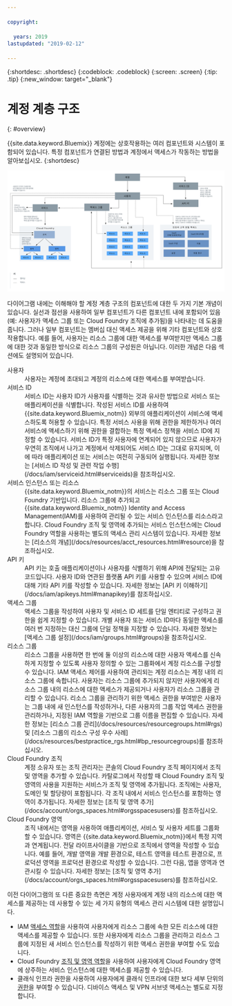 ```yaml
---

copyright:

  years: 2019
lastupdated: "2019-02-12"

---
```


{:shortdesc: .shortdesc}
{:codeblock: .codeblock}
{:screen: .screen}
{:tip: .tip}
{:new_window: target="_blank"}


# 계정 계층 구조
{: #overview}

{{site.data.keyword.Bluemix}} 계정에는 상호작용하는 여러 컴포넌트와 시스템이 포함되어 있습니다. 특정 컴포넌트가 연결된 방법과 계정에서 액세스가 작동하는 방법을 알아보십시오. 
{:shortdesc}

<a href="https://cloud.ibm.com/docs/api/content/account/images/account_diagram.svg">
  <img src="images/account_diagram.svg" alt="계정 다이어그램">
</a>

다이어그램 내에는 이해해야 할 계정 계층 구조의 컴포넌트에 대한 두 가지 기본 개념이 있습니다. 실선과 점선을 사용하여 일부 컴포넌트가 다른 컴포넌트 내에 포함되어 있음(예: 사용자가 액세스 그룹 또는 Cloud Foundry 조직에 추가됨)을 나타내는 데 도움을 줍니다. 그러나 일부 컴포넌트는 멤버십 대신 액세스 제공을 위해 기타 컴포넌트와 상호작용합니다. 예를 들어, 사용자는 리소스 그룹에 대한 액세스를 부여받지만 액세스 그룹에 대한 것과 동일한 방식으로 리소스 그룹의 구성원은 아닙니다. 이러한 개념은 다음 섹션에도 설명되어 있습니다.

<dl>
<dt>사용자</dt>
<dd>사용자는 계정에 초대되고 계정의 리소스에 대한 액세스를 부여받습니다.</dd>
<dt>서비스 ID</dt>
<dd>서비스 ID는 사용자 ID가 사용자를 식별하는 것과 유사한 방법으로 서비스 또는 애플리케이션을 식별합니다. 작성된 서비스 ID를 사용하여 {{site.data.keyword.Bluemix_notm}} 외부의 애플리케이션이 서비스에 액세스하도록 허용할 수 있습니다. 특정 서비스 사용을 위해 권한을 제한하거나 여러 서비스에 액세스하기 위해 권한을 결합하는 특정 액세스 정책을 서비스 ID에 지정할 수 있습니다. 서비스 ID가 특정 사용자에 연계되어 있지 않으므로 사용자가 우연히 조직에서 나가고 계정에서 삭제되어도 서비스 ID는 그대로 유지되며, 이에 따라 애플리케이션 또는 서비스는 여전히 구동되어 실행됩니다. 자세한 정보는 [서비스 ID 작성 및 관련 작업 수행](/docs/iam/serviceid.html#serviceids)을 참조하십시오.</dd>
<dt>서비스 인스턴스 또는 리소스</dt>
<dd>{{site.data.keyword.Bluemix_notm}}의 서비스는 리소스 그룹 또는 Cloud Foundry 기반입니다. 리소스 그룹에 추가되고 {{site.data.keyword.Bluemix_notm}} Identity and Access Management(IAM)를 사용하여 관리될 수 있는 서비스 인스턴스를 리소스라고 합니다. Cloud Foundry 조직 및 영역에 추가되는 서비스 인스턴스에는 Cloud Foundry 역할을 사용하는 별도의 액세스 관리 시스템이 있습니다. 자세한 정보는 [리소스의 개념](/docs/resources/acct_resources.html#resource)을 참조하십시오.</dd>
<dt>API 키</dt>
<dd>API 키는 호출 애플리케이션이나 사용자를 식별하기 위해 API에 전달되는 고유 코드입니다. 사용자 ID와 연관된 플랫폼 API 키를 사용할 수 있으며 서비스 ID에 대해 기타 API 키를 작성할 수 있습니다. 자세한 정보는 [API 키 이해하기](/docs/iam/apikeys.html#manapikey)를 참조하십시오.</dd>
<dt>액세스 그룹</dt>
<dd>액세스 그룹을 작성하여 사용자 및 서비스 ID 세트를 단일 엔티티로 구성하고 권한을 쉽게 지정할 수 있습니다. 개별 사용자 또는 서비스 ID마다 동일한 액세스를 여러 번 지정하는 대신 그룹에 단일 정책을 지정할 수 있습니다. 자세한 정보는 [액세스 그룹 설정](/docs/iam/groups.html#groups)을 참조하십시오.</dd>
<dt>리소스 그룹</dt>
<dd>리소스 그룹을 사용하면 한 번에 둘 이상의 리소스에 대한 사용자 액세스를 신속하게 지정할 수 있도록 사용자 정의할 수 있는 그룹화에서 계정 리소스를 구성할 수 있습니다. IAM 액세스 제어를 사용하여 관리되는 계정 리소스는 계정 내의 리소스 그룹에 속합니다. 사용자는 리소스 그룹에 추가되지 않지만 사용자에게 리소스 그룹 내의 리소스에 대한 액세스가 제공되거나 사용자가 리소스 그룹을 관리할 수 있습니다. 리소스 그룹을 관리하기 위한 액세스 권한을 부여받은 사용자는 그룹 내에 새 인스턴스를 작성하거나, 다른 사용자의 그룹 작업 액세스 권한을 관리하거나, 지정된 IAM 역할을 기반으로 그룹 이름을 편집할 수 있습니다. 자세한 정보는 [리소스 그룹 관리](/docs/resources/resourcegroups.html#rgs) 및 [리소스 그룹의 리소스 구성 우수 사례](/docs/resources/bestpractice_rgs.html#bp_resourcegroups)를 참조하십시오.</dd>
<dt>Cloud Foundry 조직</dt>
<dd>계정 소유자 또는 조직 관리자는 콘솔의 Cloud Foundry 조직 페이지에서 조직 및 영역을 추가할 수 있습니다. 카탈로그에서 작성할 때 Cloud Foundry 조직 및 영역의 사용을 지원하는 서비스가 조직 및 영역에 추가됩니다. 조직에는 사용자, 도메인 및 할당량이 포함됩니다. 각 조직 내에서 서비스 인스턴스를 포함하는 영역이 추가됩니다. 자세한 정보는 [조직 및 영역 추가](/docs/account/orgs_spaces.html#orgsspacesusers)를 참조하십시오.</dd>
<dt>Cloud Foundry 영역</dt>
<dd>조직 내에서는 영역을 사용하여 애플리케이션, 서비스 및 사용자 세트를 그룹화할 수 있습니다. 영역은 {{site.data.keyword.Bluemix_notm}}에서 특정 지역과 연계됩니다. 전달 라이프사이클을 기반으로 조직에서 영역을 작성할 수 있습니다. 예를 들어, 개발 영역을 개발 환경으로, 테스트 영역을 테스트 환경으로, 프로덕션 영역을 프로덕션 환경으로 작성할 수 있습니다. 그런 다음, 앱을 영역과 연관시킬 수 있습니다. 자세한 정보는 [조직 및 영역 추가](/docs/account/orgs_spaces.html#orgsspacesusers)를 참조하십시오.</dd>
</dl>

이전 다이어그램의 또 다른 중요한 측면은 계정 사용자에게 계정 내의 리소스에 대한 액세스를 제공하는 데 사용할 수 있는 세 가지 유형의 액세스 관리 시스템에 대한 설명입니다. 

  * IAM [액세스 역할](/docs/iam/users_roles.html#iamusermanrol)을 사용하여 사용자에게 리소스 그룹에 속한 모든 리소스에 대한 액세스를 제공할 수 있습니다. 또한 사용자에게 리소스 그룹을 관리하고 리소스 그룹에 지정된 새 서비스 인스턴스를 작성하기 위한 액세스 권한을 부여할 수도 있습니다.
  * Cloud Foundry [조직 및 영역 역할](/docs/iam/cfaccess.html#cfroles)을 사용하여 사용자에게 Cloud Foundry 영역에 상주하는 서비스 인스턴스에 대한 액세스를 제공할 수 있습니다.
  * 클래식 인프라 권한을 사용하여 사용자에게 클래식 인프라에 대한 보다 세부 단위의 [권한](/docs/iam/infrastructureaccess.html#infrapermission)을 부여할 수 있습니다. 디바이스 액세스 및 VPN 서브넷 액세스는 별도로 지정합니다.
